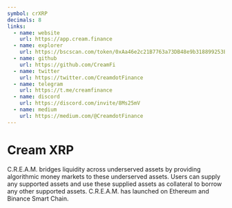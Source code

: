 ```yaml
---
symbol: crXRP
decimals: 8
links:
  - name: website
    url: https://app.cream.finance
  - name: explorer
    url: https://bscscan.com/token/0xAa46e2c21B7763a73DB48e9b318899253E66e20C
  - name: github
    url: https://github.com/CreamFi
  - name: twitter
    url: https://twitter.com/CreamdotFinance
  - name: telegram
    url: https://t.me/creamfinance
  - name: discord
    url: https://discord.com/invite/8Ms25mV
  - name: medium
    url: https://medium.com/@CreamdotFinance
---
```


# Cream XRP

C.R.E.A.M. bridges liquidity across underserved assets by providing algorithmic money markets to these underserved assets. Users can supply any supported assets and use these supplied assets as collateral to borrow any other supported assets. C.R.E.A.M. has launched on Ethereum and Binance Smart Chain.
